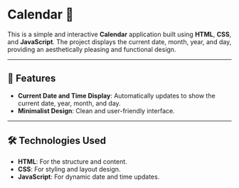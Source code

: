 # Calendar 📅

This is a simple and interactive **Calendar** application built using **HTML**, **CSS**, and **JavaScript**. The project displays the current date, month, year, and day, providing an aesthetically pleasing and functional design.  

---

## 🚀 Features

- **Current Date and Time Display**: Automatically updates to show the current date, year, month, and day.  
- **Minimalist Design**: Clean and user-friendly interface.
  
---

## 🛠️ Technologies Used

- **HTML**: For the structure and content.  
- **CSS**: For styling and layout design.  
- **JavaScript**: For dynamic date and time updates.  
